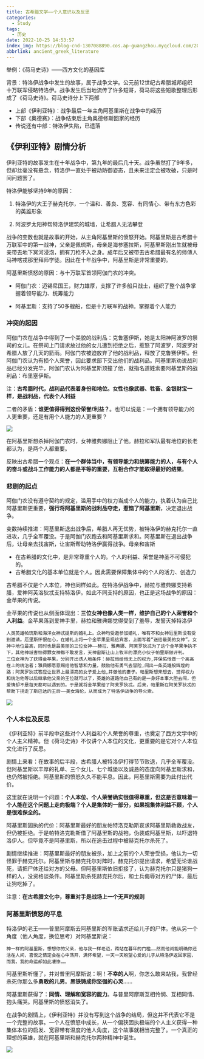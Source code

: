 ```yaml
---
title: 古希腊文学——个人意识以及反思
categories:
  - Study
tags:
  - 历史
date: 2022-10-25 14:53:57
index_img: https://blog-cnd-1307088890.cos.ap-guangzhou.myqcloud.com/202210251454232.jpg
abbrlink: ancient_greek_literature
---
```


<!-- more -->
<!-- categories:Dev、Ops、Study、Sth、News、work-->
<!-- tags: 
Python、MySQL、LeetCode、机器学习、Linux、Big Data、Java、BlockChain、Docker、Web 、分布式、
Maven、数据结构、JVM、JavaScript、Crontab、Shell、Ubuntu、VPN、NodeJS、String、VM、Hadoop、
Life、树莓派、Git、Hexo、算法、运维、网络、看法、电影、美学、写作、哲学、文档、绘画、前端、
历史、政治、社会、导购
 -->
举例：《荷马史诗》——西方文化的基因库

背景：特洛伊战争中发生的故事，属于战争文学。公元前12世纪古希腊城邦组织十万联军侵略特洛伊。战争发生后当地流传了许多短哥，荷马将这些短歌整理后形成了《荷马史诗》。荷马史诗分上下两部

* 上部《伊利亚特》：战争最后一年主角阿基里斯在战争中的经历
* 下部《奥德赛》：战争结束后主角奥德修斯回家的经历
* 传说还有中部：特洛伊失陷，已遗落



## 《伊利亚特》剧情分析

伊利亚特的故事发生在十年战争中，第九年的最后几十天。战争虽然打了9年多，但却丝毫没有悬念，特洛伊一直处于被动防御姿态，且未来注定会被攻破，只是时间问题罢了。

特洛伊能够坚持9年的原因：

1. 特洛伊的大王子赫克托尔，一个温和、善良、宽容、有同情心、带有东方色彩的英雄形象

2. 阿波罗太阳神帮特洛伊建筑的城墙，让希腊人无法攀登

战争的变数也就是故事的开始，从主角阿基里斯的愤怒开始。阿基里斯是古希腊十万联军中的第一战神，父亲是佩琉斯，母亲是海参塞拉斯，阿基里斯刚出生就被母亲带去地下冥河浸泡，拥有刀枪不入之身。成年后又被带去古希腊最有名的师傅人马神喀戎那里拜师学徒。因此在十年战争中，阿基里斯是非常重要的。

阿基里斯愤怒的原因：与十万联军首领阿伽门农的冲突。

* 阿伽门农：迈锡尼国王，财力雄厚，支撑了许多船只战士，组织了整个战争掌握着领导能力、统筹能力

* 阿基里斯：支持了50多艘船，但是十万联军的战神。掌握着个人能力

  

### 冲突的起因

阿伽门农在战争中得到了一个美貌的战利品：克鲁塞伊斯，她是太阳神阿波罗的祭司的女儿。在祭司上门请求放过他的女儿遭到拒绝之后，惹怒了阿波罗，阿波罗对希腊人放了几天的箭雨。阿伽门农被迫放弃了他的战利品，释放了克鲁赛伊斯。但阿伽门农认为有损个人荣誉，因此要求部下交出他们的战利品。阿基里斯劝说战利品已经分发完毕，阿伽门农认为阿基里斯顶撞了他，就指名道姓索要阿基里斯的战利品：布里塞伊斯。

注：**古希腊时代，战利品代表着身份和地位。女性也像武器、牲畜、金银财宝一样，是战利品，代表个人利益**

二者的矛盾：**谁更值得得到这份荣誉/利益？**。也可以说是：一个拥有领导能力的人更重要，还是有用个人能力的人更重要？

![](https://blog-cnd-1307088890.cos.ap-guangzhou.myqcloud.com/202210251452143.png)

在阿基里斯想杀掉阿伽门农时，女神雅典娜阻止了他。赫拉和军队最有地位的长老都认为，是两个人都重要。

反映出古希腊一个观点：**在一个群体当中，有领导能力和统筹能力的人，与有个人的奋斗或战斗工作能力的人都是平等的重要，互相合作才能取得最好的结果**。



### 悲剧的起点

阿伽门农没有遵守契约的规定，滥用手中的权力当成个人的能力，执着认为自己比阿基里斯更重要，**强行将阿基里斯的战利品夺走，惹恼了阿基里斯**，决定退出战争。

变数持续推进：阿基里斯退出战争后，希腊人再无优势，被特洛伊的赫克托尔一直进攻，几乎全军覆没。于是阿伽门农跑去和阿基里斯求和。阿基里斯在退出战争后，让母亲去找宙斯，让宙斯帮助特洛伊赢得战争。母亲和宙斯

* 在古希腊的文化中，是非常尊重个人的。个人的利益、荣誉是神圣不可侵犯的。
* 古希腊文化的基本单位就是个人。因此需要保障集体中的个人的活力、创造力

古希腊不仅是个人本位，神也同样如此。在特洛伊战争中，赫拉与雅典娜支持希腊，爱神阿芙洛狄忒支持特洛伊。如此不同支持的原因，也正是这场战争的原因：金苹果的传说。

金苹果的传说也从侧面体现出：**三位女神也像人类一样，维护自己的个人荣誉和个人利益**。金苹果落到爱神手里，赫拉和雅典娜觉得受到了羞辱，发誓灭掉特洛伊

```
人类英雄帕琉斯和海洋女神忒提斯的婚礼上。众神均受邀参加婚礼，唯有不和女神厄里斯没有受到邀请。厄里斯怀恨在心，在婚礼上将一个金苹果呈现给宾客，上面写着“送给最美的女神”。女神中地位最高，同时也是最美丽的三位女神——赫拉、雅典娜、阿芙罗狄忒为了这个金苹果争执不下，其他神祇害怕得罪女神都不敢发言，天神宙斯让山上牧羊的漂亮小伙子帕里斯做评判。
三位女神为了获得金苹果，分别开出诱人地条件：赫拉他给他无上的权力,并保佑他做一个高高在上的统治者；雅典娜愿意赐给他智慧和力量，鼓励他有勇气去冒险,闯出一条英雄般辉煌的路；阿芙罗狄忒答应让世界上最漂亮的女子爱上他,并做他的妻子。帕里斯想来想去，觉得权力和统治他等以后继承他父亲的王位就可以了，英雄的道路他自己有的是一身好本事大胆去闯，但爱情却不是每天都可以遇到的。于是就将金苹果给了阿芙罗狄忒。后来，帕里斯在阿芙罗狄忒的帮助下拐走了斯巴达的王后——美女海伦，从而成为了特洛伊战争的导火索。
```

![](https://blog-cnd-1307088890.cos.ap-guangzhou.myqcloud.com/202210251452966.png)



### 个人本位及反思

《伊利亚特》前半段中这些对个人利益和个人荣誉的尊重，也奠定了西方文学中的个人主义精神。但《荷马史诗》不仅讲个人本位的文化，更重要的是它对个人本位文化进行了反思。

剧情上来看：在故事的后半段，古希腊人被特洛伊打得节节败退，几乎全军覆没。但阿基里斯以丰厚的礼单、三个女儿、七个城堡以及诚恳的态度向阿基里斯求和，也仍然被拒绝。阿基里斯的愤怒久久不能平息。因此，阿基里斯需要为此付出代价。

这里就在说明一个问题：**个人本位、个人荣誉确实很值得尊重，但这是否意味着一个人能在这个问题上走向极端？个人是集体的一部分，如果视集体利益不顾，个人是很难保全的。**

阿基里斯固执的代价：阿基里斯最好的朋友帕特洛克勒斯哀求阿基里斯救救战友，但仍被拒绝。于是帕特洛克勒斯借了阿基里斯的战袍，伪装成阿基里斯，以吓退特洛伊人。但毕竟不是阿基里斯，所以在追击过程中被赫克托尔杀死了。

剧情继续推进：阿基里斯最好的朋友被杀，加上之前的个人荣誉受损，他认为一切怪罪于赫克托尔。阿基里斯与赫克托尔对阵时，赫克托尔提出请求，希望无论谁战死，请把尸体还给对方的父母。但阿基里斯依旧拒接了，认为赫克托尔只是猪狗一样的人，没资格谈条件。阿基里斯杀死赫克托尔后，和士兵侮辱对方的尸体，最后让狗吃掉了。

注意：**在古希腊文化中，尊重对手是战场上一个无声的规则**



### 阿基里斯愤怒的平息

特洛伊的老王——普里阿摩斯去阿基里斯的军账请求还给儿子的尸体。他从另一个角度（他人角度，换位思考）对阿基里斯说：

```
神一样的阿基里斯，想想你的父亲，他与我一样老迈，跨站在暮年的门槛……然而他尚能明确你还活在人间，喜悦之情定会在心中荡开，满怀希望，一天一天盼望心爱的儿子从特洛伊返回家园，而我，我的命运却如此凄惨……
```

阿基里斯听懂了，并对普里阿摩斯说：啊！**不幸的人**啊，你怎么敢来站我，我曾经杀死你那么多**勇敢的儿男**。**黑铁铸成你坚强的心灵**……

阿基里斯获得了：**同情、理解和宽容的能力**。与普里阿摩斯互相怜悯、互相同情、抱头痛哭。阿基里斯的愤怒消失了。

在战争的剧情上，《伊利亚特》并没有写到这个战争的结局，但这并不代表它不是一个完整的故事。一个人在愤怒中成长，从一个偏狭固执极端的个人主义获得一种集体本位的启发、宽容带有温度的他人角度，这个故事就相当完整了。一个真正的理想的英雄，就在阿基里斯和赫克托尔两种精神中诞生。

![](https://blog-cnd-1307088890.cos.ap-guangzhou.myqcloud.com/202210251452490.png)
